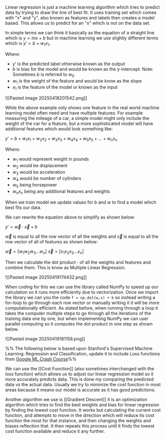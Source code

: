 Linear regression is just a machine learning algorithm which tries to predict data by trying to draw the line of best fit. It uses training set which comes with "x" and "y", also known as features and labels then creates a model based. This allows us to predict for an "x" which is not on the data set.

In simple terms we can think it basically as the equation of a straight line which is $y = mx + b$ but in machine learning we use slightly different terms which is $y' = b + w_1 x_1$.

Where:

- $y'$ is the predicted label otherwise known as the output
- $b$ is bias for the model and would be known as the y-intercept. Note: Sometimes $b$ is referred to $w_0$ 
- $w_1$ is the weight of the feature and would be know as the slope
- $x_1$ is the feature of the model or known as the input

![[Pasted image 20250418201542.png]]

While the above example only shows one feature in the real world machine learning model often need and have multiple features. For example measuring the mileage of a car, a simple model might only include the weight of the car for a feature, but a more sophisticated model will have additional features which would look something like:

$y' = b + w_1x_1 + w_2x_2 + w_3x_3 + w_4x_4 + w_5x_5 +  ... + w_nx_n$  

Where:
- $w_1$ would represent weight in pounds
- $w_2$ would be displacement
- $w_3$ would be acceleration
- $w_4$ would be number of cylinders
- $w_5$ being horsepower
- $w_nx_n$ being any additional features and weights

When we train model we update values for $b$ and $w$ to find a model which best fits our data.

We can rewrite the equation above to simplify as shown below:

$y' = \vec{w}\cdot \vec{x} + b$

$\vec{w}$ is equal to all the row vector of all the weights and $\vec{x}$ is equal to all the row vector of all of features as shown below:

$\vec{w} = [w_1  w_2  w_3  ...  w_n]$
$\vec{x} = [x_1 x_2 x_3 ... x_n]$

Then we calculate the dot product $\cdot$ of all the weights and features and combine them. This is know as Multiple Linear Regression.

![[Pasted image 20250419174432.png]]

When coding for this we can use the library called NumPy to speed up our calculation so it runs more efficiently due to vectorization. Once we import the library we can you the code `f = np.dot(w,x) + b` so instead writing a for-loop to go through each row vector or manually writing it it will be more computationally efficient. As stated before, when running through a loop it takes the computer multiple steps to go through all the iterations of the training data one by one, but when implementing NumPy we can user parallel computing so it computes the dot product in one step as shown below.

![[Pasted image 20250419181158.png]]


%% The following below is based upon Stanford's Supervised Machine Learning: Regression and Classification, update it to include Loss functions from [Google ML Crash Course](https://developers.google.com/machine-learning/crash-course/linear-regression/loss)%%

We can use the [[Cost Function]] (also sometimes interchanged with the loss function) which allows us to adjust our linear regression model so it more accurately predicts data. This is done my comparing the predicted data vs the actual data. Usually we try to minimize the cost function in most areas because it means our model is accurate as it has good predictions.  

Another algorithm we use is [[Gradient Descent]] it is an optimization algorithm which tries to find the best weights and bias for linear regression by finding the lowest cost function. It works but calculating the current cost function, and attempts to move in the direction which will reduce its cost function the most for that instance, and then changing the weights and biases reflection that.  It then repeats this process until it finds the lowest cost function available and reduce it any further.